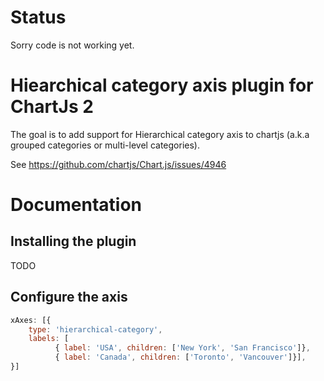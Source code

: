# Status

Sorry code is not working yet.

# Hiearchical category axis plugin for ChartJs 2

The goal is to add support for Hierarchical category axis to chartjs (a.k.a grouped categories or multi-level categories).

See https://github.com/chartjs/Chart.js/issues/4946

# Documentation

## Installing the plugin
TODO

## Configure the axis
```javascript
xAxes: [{
    type: 'hierarchical-category',
	labels: [
          { label: 'USA', children: ['New York', 'San Francisco']}, 
          { label: 'Canada', children: ['Toronto', 'Vancouver']}],
}]
```
